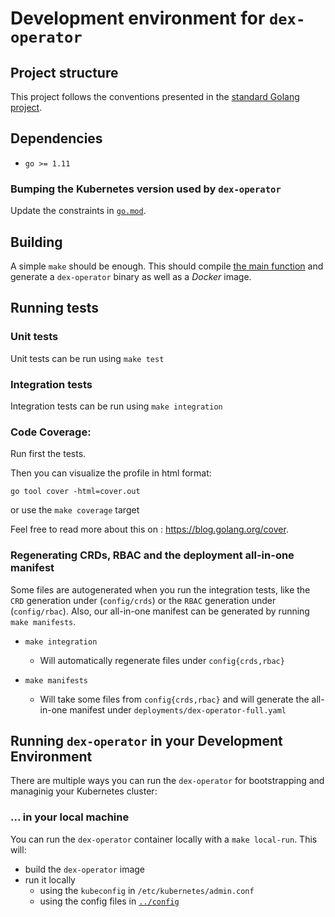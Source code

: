 # Development environment for `dex-operator`

## Project structure

This project follows the conventions presented in the [standard Golang
project](https://github.com/golang-standards/project-layout).

## Dependencies

* `go >= 1.11`

### Bumping the Kubernetes version used by `dex-operator`

Update the constraints in [`go.mod`](../go.mod).

## Building

A simple `make` should be enough. This should compile [the main
function](../cmd/dex-operator/main.go) and generate a `dex-operator` binary as
well as a _Docker_ image.

## Running tests

### Unit tests

Unit tests can be run using `make test`

### Integration tests

Integration tests can be run using `make integration`


### Code Coverage:

Run first the tests.

Then you can visualize the profile in html format:

`go tool cover -html=cover.out`

or use the `make coverage` target

Feel free to read more about this on : https://blog.golang.org/cover.

### Regenerating CRDs, RBAC and the deployment all-in-one manifest

Some files are autogenerated when you run the integration tests, like the `CRD` generation
under (`config/crds`) or the `RBAC` generation under (`config/rbac`). Also, our all-in-one
manifest can be generated by running `make manifests`.

* `make integration`
  * Will automatically regenerate files under `config{crds,rbac}`

* `make manifests`
  * Will take some files from `config{crds,rbac}` and will generate the all-in-one manifest
    under `deployments/dex-operator-full.yaml`

## Running `dex-operator` in your Development Environment

There are multiple ways you can run the `dex-operator` for bootstrapping
and managinig your Kubernetes cluster:

### ... in your local machine

You can run the `dex-operator` container locally with a
`make local-run`. This will:

  * build the `dex-operator` image
  * run it locally
    * using the `kubeconfig` in `/etc/kubernetes/admin.conf`
    * using the config files in [`../config`](`../config`)
